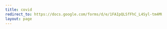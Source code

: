 ```yaml
---
title: covid
redirect_to: https://docs.google.com/forms/d/e/1FAIpQLSfFhC_L4Syl-tm4MU9PyKGRwo7x6p92RwCyF0qyVSL7ZrnfAg/viewform?usp=sf_link
layout: page
---
```



